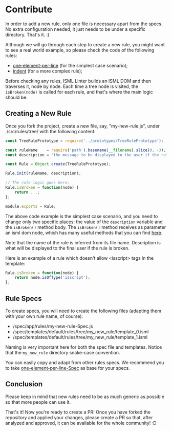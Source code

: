 # Contribute

In order to add a new rule, only one file is necessary apart from the specs. No extra configuration needed, it just needs to be under a specific directory. That's it. :)

Although we will go through each step to create a new rule, you might want to see a real world example, so please check the code of the following rules:

- [one-element-per-line][one-element-per-line-rule] (for the simplest case scenario);
- [indent][indent-rule] (for a more complex rule);

Before checking any rules, ISML Linter builds an ISML DOM and then traverses it, node by node. Each time a tree node is visited, the `isBroken(node)` is called for each rule, and that's where the main logic should be.

## Creating a New Rule 

Once you fork the project, create a new file, say, "my-new-rule.js", under ./src/rules/tree/ with the following content:

```js
const TreeRulePrototype = require('../prototypes/TreeRulePrototype');

const ruleName    = require('path').basename(__filename).slice(0, -3);
const description = 'the message to be displayed to the user if the rule is broken';

const Rule = Object.create(TreeRulePrototype);

Rule.init(ruleName, description);

// The rule logic goes here;
Rule.isBroken = function(node) {
    return ...;
};

module.exports = Rule;
```

The above code example is the simplest case scenario, and you need to change only two specific places: the value of the `description` variable and the `isBroken()` method body. The `isBroken()` method receives as parameter an isml dom node, which has many useful methods that you can find [here][isml-node].

Note that the name of the rule is inferred from its file name. Description is what will be displayed to the final user if the rule is broken.

Here is an example of a rule which doesn't allow &lt;isscript> tags in the template:

```js
Rule.isBroken = function(node) {
    return node.isOfType('isscript');
};
```

## Rule Specs

To create specs, you will need to create the following files (adapting them with your own rule name, of course):

- /spec/app/rules/my-new-rule-Spec.js
- /spec/templates/default/rules/tree/my_new_rule/template_0.isml
- /spec/templates/default/rules/tree/my_new_rule/template_1.isml

Naming is very important here for both the spec file and templates. Notice that the `my_new_rule` directory snake-case convention.

You can easily copy and adapt from other rules specs. We recommend you to take [one-element-per-line-Spec][one-element-per-line-spec] as base for your specs.

## Conclusion

Please keep in mind that new rules need to be as much generic as possible so that more people can use it.

That's it! Now you're ready to create a PR! Once you have forked the repository and applied your changes, please create a PR so that, after analyzed and approved, it can be available for the whole community! :D

[indent-rule]: <../src/rules/tree/indent.js>
[one-element-per-line-rule]: <../src/rules/tree/one-element-per-line.js>
[isml-node]: <../src/isml_tree/IsmlNode.js>
[one-element-per-line-spec]: <../spec/app/rules/one-element-per-line-Spec.js>
